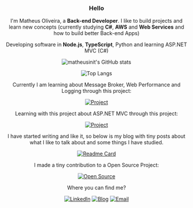 <div align="center">
 
 ### Hello

 I'm Matheus Oliveira, a **Back-end Developer**. I like to build projects and learn new concepts (currently studying **C#**, **AWS** and **Web Services** and how to build better Back-end Apps)

 Developing software in **Node.js**, **TypeScript**, Python and learning ASP.NET MVC (C#)

 ![matheusinit's GitHub stats](https://github-readme-stats.vercel.app/api?username=matheusinit&show_icons=true&rank_icon=github&theme=midnight-purple)

 ![Top Langs](https://github-readme-stats.vercel.app/api/top-langs/?theme=midnight-purple&username=matheusinit&hide_progress=true&size_weight=0.5&count_weight=0.5)

 Currently I am learning about Message Broker, Web Performance and Logging through this project:
  
 [![Project](https://github-readme-stats.vercel.app/api/pin/?username=matheusinit&repo=ecommerce-api&theme=midnight-purple)](https://github.com/matheusinit/ecommerce-api)

 Learning with this project about ASP.NET MVC through this project:
  
 [![Project](https://github-readme-stats.vercel.app/api/pin/?username=matheusinit&repo=ordering-api-aspnet&theme=midnight-purple)](https://github.com/matheusinit/ordering-api-aspnet)

 I have started writing and like it, so below is my blog with tiny posts about what I like to talk about and some things I have studied.

 [![Readme Card](https://github-readme-stats.vercel.app/api/pin/?username=matheusinit&theme=midnight-purple&repo=blog)](https://github.com/matheusinit/blog)

 I made a tiny contribution to a Open Source Project:

 [![Open Source](https://github-readme-stats.vercel.app/api/pin/?username=lbenie&repo=reading-time-estimator&theme=midnight-purple)](https://github.com/lbenie/reading-time-estimator)

 Where you can find me?
 
 [![LinkedIn](https://img.shields.io/badge/LinkedIn-0077B5?style=for-the-badge&logo=linkedin&logoColor=white)](https://www.linkedin.com/in/matheus-silva13/)
 [![Blog](https://img.shields.io/badge/Blog-0A0A0A?style=for-the-badge&logo=devdotto&logoColor=white)](https://matheusinit.vercel.app)
 [![Email](https://img.shields.io/badge/ProtonMail-8B89CC?style=for-the-badge&logo=protonmail&logoColor=white)](mailto:matheus.oliveira.s@protonmail.com)

</div>
